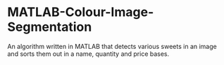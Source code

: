 # MATLAB-Colour-Image-Segmentation
An algorithm written in MATLAB that detects various sweets in an image and sorts them out in a name, quantity and price bases. 

